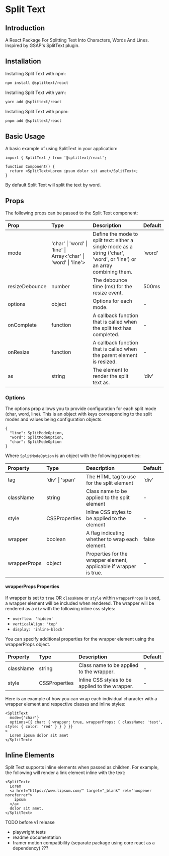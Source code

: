 # Split Text

## Introduction

A React Package For Splitting Text Into Characters, Words And Lines. Inspired by GSAP's SplitText plugin.

## Installation

Installing Split Text with npm:

```bash
npm install @splittext/react
```

Installing Split Text with yarn:

```bash
yarn add @splittext/react
```

Installing Split Text with pnpm:

```bash
pnpm add @splittext/react
```

## Basic Usage

A basic example of using SplitText in your application:

```tsx
import { SplitText } from '@splittext/react';

function Component() {
  return <SplitText>Lorem ipsum dolor sit amet</SplitText>;
}
```

By default Split Text will split the text by word.

## Props

The following props can be passed to the Split Text component:

| Prop           | Type                                                                                | Description                                                                                                             | Default |
| :------------- | :---------------------------------------------------------------------------------- | :---------------------------------------------------------------------------------------------------------------------- | :------ |
| mode           | 'char' &#124; 'word' &#124; 'line' &#124; Array<'char' &#124; 'word' &#124; 'line'> | Define the mode to split text: either a single mode as a string ('char', 'word', or 'line') or an array combining them. | 'word'  |
| resizeDebounce | number                                                                              | The debounce time (ms) for the resize event.                                                                            | 500ms   |
| options        | object                                                                              | Options for each mode.                                                                                                  | -       |
| onComplete     | function                                                                            | A callback function that is called when the split text has completed.                                                   | -       |
| onResize       | function                                                                            | A callback function that is called when the parent element is resized.                                                  | -       |
| as             | string                                                                              | The element to render the split text as.                                                                                | 'div'   |

### Options

The options prop allows you to provide configuration for each split mode (char, word, line). This is an object with keys corresponding to the split modes and values being configuration objects.

```tsx
{
  "line": SplitModeOption,
  "word": SplitModeOption,
  "char": SplitModeOption
}
```

Where `SplitModeOption` is an object with the following properties:

| Property     | Type                | Description                                                        | Default |
| :----------- | :------------------ | :----------------------------------------------------------------- | :------ |
| tag          | 'div' &#124; 'span' | The HTML tag to use for the split element                          | 'div'   |
| className    | string              | Class name to be applied to the split element                      | -       |
| style        | CSSProperties       | Inline CSS styles to be applied to the element                     | -       |
| wrapper      | boolean             | A flag indicating whether to wrap each element.                    | false   |
| wrapperProps | object              | Properties for the wrapper element, applicable if wrapper is true. | -       |

#### wrapperProps Properties

If wrapper is set to `true` OR `className` or `style` within `wrapperProps` is used, a wrapper element will be included when rendered. The wrapper will be rendered as a `div` with the following inline css styles:

- `overflow: 'hidden'`
- `verticalAlign: 'top'`
- `display: 'inline-block'`

You can specify additional properties for the wrapper element using the wrapperProps object.

| Property  | Type          | Description                                     | Default |
| :-------- | :------------ | :---------------------------------------------- | :------ |
| className | string        | Class name to be applied to the wrapper.        | -       |
| style     | CSSProperties | Inline CSS styles to be applied to the wrapper. | -       |

Here is an example of how you can wrap each individual character with a wrapper element and respective classes and inline styles:

```tsx
<SplitText
  mode={'char'}
  options={{ char: { wrapper: true, wrapperProps: { className: 'test', style: { color: 'red' } } } }}
>
  Lorem ipsum dolor sit amet
</SplitText>
```

## Inline Elements

Split Text supports inline elements when passed as children. For example, the following will render a link element inline with the text:

```tsx
<SplitText>
  Lorem
  <a href="https://www.lipsum.com/" target="_blank" rel="noopener noreferrer">
    ipsum
  </a>
  dolor sit amet.
</SplitText>
```

TODO before v1 release

- playwright tests
- readme documentation
- framer motion compatibility (separate package using core react as a dependency) ???
